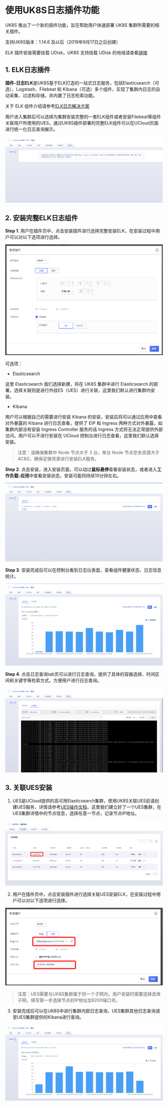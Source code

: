 # 使用UK8S日志插件功能

UK8S 推出了一个新的插件功能，旨在帮助用户快速部署 UK8S 集群所需要的相关插件。

支持UK8S版本：1.14.6 及以后（2019年9月17日之后创建）

ELK 插件安装需要挂载 UDisk，UK8S 支持挂载 UDisk 的地域请查看[链接](uk8s/volume/intro)

## 1. ELK日志插件

**插件-日志ELK**是UK8S基于ELK打造的一站式日志服务，包括Elasticsearch（可选）、Logstash、Filebeat 和 Kibana（可选）多个组件，实现了集群内日志的自动采集、过滤和存储，并内置了日志检索功能。

关于 ELK 组件介绍请参考[ELK日志解决方案](uk8s/log/elastic_filebeat_kibana_solution)

用户进入集群后可以选择为集群安装完整的一套ELK组件或者安装Filebeat等组件关联用户所使用的UES，通过UK8S插件部署的完整ELK组件可以在UCloud页面进行统一化日志查询展示。

![](../images/log/plugin_ELK.png)


## 2. 安装完整ELK日志组件

**Step 1**. 用户在插件页中，点击安装插件进行选择完整安装ELK，在安装过程中用户可以对以下选项进行选择。

![](../images/log/install_ELK.png)

可选项：

* Elasticsearch

这里 Elasticsearch 我们选择新建，将在 UK8S 集群中进行 Elasticsearch 的部署，选择关联则是进行外挂ES（UES）进行关联，这里我们默认进行集群内安装。

* Kibana

用户可以根据自己的需要进行安装 Kibana 的安装，安装后将可以通过应用中查看对外暴露的 Kibana 进行日志查看，提供了 EIP 和 Ingress 两种方式对外暴露，如集群内部没有安装 Ingress Controller 服务的话 Ingress 方式将无法正常提供外部访问。用户可以不进行安装在 UCloud 控制台进行日志查看，这里我们默认选择安装。

> 注意：请确保集群中 Node 节点大于 3 台，单台 Node 节点空余资源大于 4C8G，确保足够资源进行安装ELK服务。

**Step 2**. 点击安装，进入安装页面，可以动过**鼠标悬停**查看安装状态，或者进入**工作负载-应用**中查看安装状态，安装可能将持续10分钟左右。

![](../images/log/installing.png)

**Step 3**. 安装完成后可以在控制台看到日志仪表盘，查看组件健康状态、日志信息统计。

![](../images/log/installed.png)

**Step 4**. 点击日志查询tab页可以进行日志查询，提供了具体的容器选择、时间区间和关键字等检索方式，方便用户进行日志查询。

![](../images/log/logsearch.png)

## 3. 关联UES安装

1. UES是UCloud提供的高可用Elasticsearch集群，使用UK8S关联UES前请创建UES服务，详情请参考[UES操作文档](https://docs.ucloud.cn/ues/README)，这里我们建立好了一个UES集群，在UES集群详情中的节点信息，选择任意一节点，记录节点IP地址。

![](../images/log/UES_list.png)


2. 用户在插件页中，点击安装插件进行选择关联UES安装ELK，在安装过程中用户可以对以下选项进行选择。

![](../images/log/UES_ELK.png)

> 注意：UES需要与UK8S集群属于同一个子网内，用户安装时需要选择具体子网，填写第一步选择节点的IP地址加9200端口号。

3. 安装完成后可以在UK8S中进行集群内部日志查询，UES集群其他日志查询请至UES集群提供的Kibana进行查询。

![](../images/log/installedUES.png)

